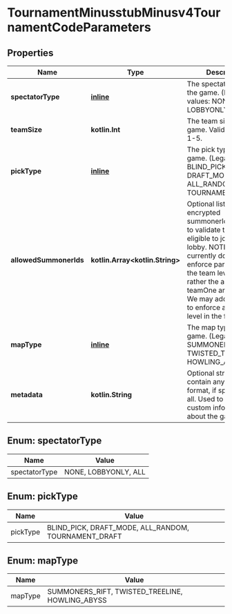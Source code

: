 
# TournamentMinusstubMinusv4TournamentCodeParameters

## Properties
Name | Type | Description | Notes
------------ | ------------- | ------------- | -------------
**spectatorType** | [**inline**](#SpectatorTypeEnum) | The spectator type of the game.              (Legal values:  NONE,  LOBBYONLY,  ALL) | 
**teamSize** | **kotlin.Int** | The team size of the game. Valid values are 1-5. | 
**pickType** | [**inline**](#PickTypeEnum) | The pick type of the game.              (Legal values:  BLIND_PICK,  DRAFT_MODE,  ALL_RANDOM,  TOURNAMENT_DRAFT) | 
**allowedSummonerIds** | **kotlin.Array&lt;kotlin.String&gt;** | Optional list of encrypted summonerIds in order to validate the players eligible to join the lobby. NOTE: We currently do not enforce participants at the team level, but rather the aggregate of teamOne and teamTwo. We may add the ability to enforce at the team level in the future. |  [optional]
**mapType** | [**inline**](#MapTypeEnum) | The map type of the game.              (Legal values:  SUMMONERS_RIFT,  TWISTED_TREELINE,  HOWLING_ABYSS) | 
**metadata** | **kotlin.String** | Optional string that may contain any data in any format, if specified at all. Used to denote any custom information about the game. |  [optional]


<a name="SpectatorTypeEnum"></a>
## Enum: spectatorType
Name | Value
---- | -----
spectatorType | NONE, LOBBYONLY, ALL


<a name="PickTypeEnum"></a>
## Enum: pickType
Name | Value
---- | -----
pickType | BLIND_PICK, DRAFT_MODE, ALL_RANDOM, TOURNAMENT_DRAFT


<a name="MapTypeEnum"></a>
## Enum: mapType
Name | Value
---- | -----
mapType | SUMMONERS_RIFT, TWISTED_TREELINE, HOWLING_ABYSS



